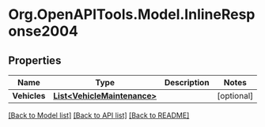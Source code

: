 # Org.OpenAPITools.Model.InlineResponse2004
## Properties

Name | Type | Description | Notes
------------ | ------------- | ------------- | -------------
**Vehicles** | [**List&lt;VehicleMaintenance&gt;**](VehicleMaintenance.md) |  | [optional] 

[[Back to Model list]](../README.md#documentation-for-models) [[Back to API list]](../README.md#documentation-for-api-endpoints) [[Back to README]](../README.md)

